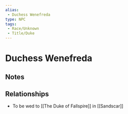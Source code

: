 ```yaml
---
alias: 
 - Duchess Wenefreda
type: NPC
tags: 
 - Race/Unknown
 - Title/Duke
---
```


# Duchess Wenefreda

## Notes



## Relationships
- To be wed to [[The Duke of Fallspire]] in [[Sandscar]]